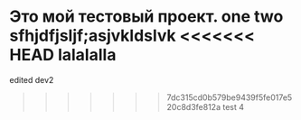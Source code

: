 Это мой тестовый проект.
    one two sfhjdfjsljf;asjvkldslvk
<<<<<<< HEAD
lalalalla
=======
edited dev2
>>>>>>> 7dc315cd0b579be9439f5fe017e520c8d3fe812a
test 4